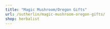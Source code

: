 ```yaml
---
title: "Magic Mushroom/Oregon Gifts"
url: /sutherlin/magic-mushroom-oregon-gifts/
shop: herbalist
---
```

